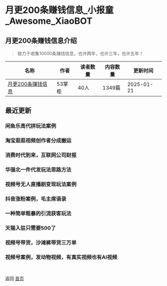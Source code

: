 # 月更200条赚钱信息_小报童_Awesome_XiaoBOT

## 月更200条赚钱信息介绍
> 致力于收集10000条赚钱信息，也许两年，也许三年，也许五年！  
  


|名称|作者|读者数量|内容数量|更新时间|
|---|---|---|---|---|
|[月更200条赚钱信息](https://xiaobot.net/p/53zhangguishu?refer=0b133df9-27dc-423b-8101-639049001c13)|53掌柜|40人|1349篇|2025-01-21|

## 最近更新
### 闲鱼乐高代拼玩法案例

### 淘宝逛逛视频创作者分成搬运

### 消费时代到来，互联网公司财报

### 华强北一件代发玩法思路方法

### 视频号无人直播剧变现玩法案例

### 抖音涨粉案例，毛主席语录

### 一种简单粗暴的引流获客玩法

### 天猫入驻只需要500了

### 视频号带货，沙滩裤带货三万单

### 视频号案例，发动物视频，有真实视频也有AI视频


<a href="https://github.com/Reno9527/awesome-xiaobot" style="color: white; text-decoration: none;">awesome-xiaobot</a>

返回 [首页](../README.md)
